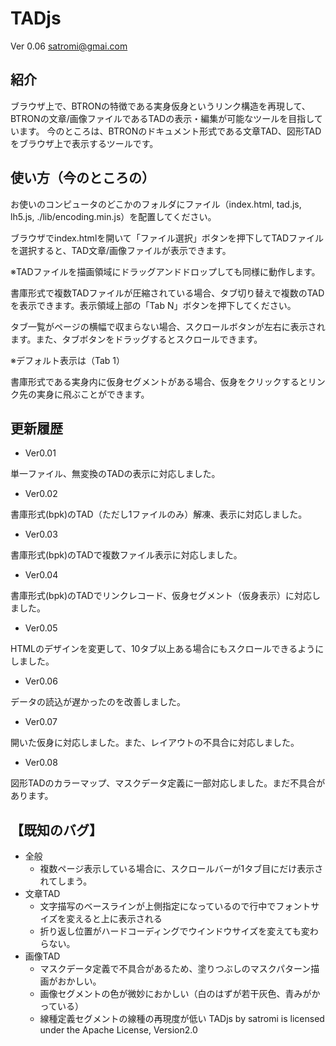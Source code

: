 # TADjs

Ver 0.06
satromi@gmai.com

## 紹介

ブラウザ上で、BTRONの特徴である実身仮身というリンク構造を再現して、BTRONの文章/画像ファイルであるTADの表示・編集が可能なツールを目指しています。
今のところは、BTRONのドキュメント形式である文章TAD、図形TADをブラウザ上で表示するツールです。

## 使い方（今のところの）

お使いのコンピュータのどこかのフォルダにファイル（index.html, tad.js, lh5.js, ./lib/encoding.min.js）を配置してください。

ブラウザでindex.htmlを開いて「ファイル選択」ボタンを押下してTADファイルを選択すると、TAD文章/画像ファイルが表示できます。

※TADファイルを描画領域にドラッグアンドドロップしても同様に動作します。

書庫形式で複数TADファイルが圧縮されている場合、タブ切り替えで複数のTADを表示できます。表示領域上部の「Tab N」ボタンを押下してください。

タブ一覧がページの横幅で収まらない場合、スクロールボタンが左右に表示されます。また、タブボタンをドラッグするとスクロールできます。

※デフォルト表示は（Tab 1）

書庫形式である実身内に仮身セグメントがある場合、仮身をクリックするとリンク先の実身に飛ぶことができます。

## 更新履歴

- Ver0.01

単一ファイル、無変換のTADの表示に対応しました。

- Ver0.02

書庫形式(bpk)のTAD（ただし1ファイルのみ）解凍、表示に対応しました。

- Ver0.03

書庫形式(bpk)のTADで複数ファイル表示に対応しました。

- Ver0.04

書庫形式(bpk)のTADでリンクレコード、仮身セグメント（仮身表示）に対応しました。

- Ver0.05

HTMLのデザインを変更して、10タブ以上ある場合にもスクロールできるようにしました。

- Ver0.06

データの読込が遅かったのを改善しました。

- Ver0.07

開いた仮身に対応しました。また、レイアウトの不具合に対応しました。

- Ver0.08

図形TADのカラーマップ、マスクデータ定義に一部対応しました。まだ不具合があります。


## 【既知のバグ】

- 全般
  - 複数ページ表示している場合に、スクロールバーが1タブ目にだけ表示されてしまう。
- 文章TAD
  - 文字描写のベースラインが上側指定になっているので行中でフォントサイズを変えると上に表示される
  - 折り返し位置がハードコーディングでウインドウサイズを変えても変わらない。
- 画像TAD
  - マスクデータ定義で不具合があるため、塗りつぶしのマスクパターン描画がおかしい。
  - 画像セグメントの色が微妙におかしい（白のはずが若干灰色、青みがかっている）
  - 線種定義セグメントの線種の再現度が低い
TADjs by satromi is licensed under the Apache License, Version2.0
